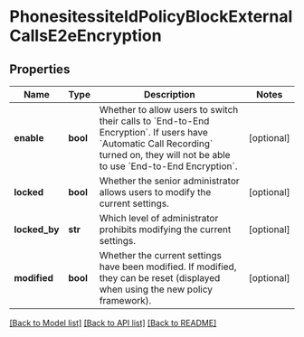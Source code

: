 # PhonesitessiteIdPolicyBlockExternalCallsE2eEncryption

## Properties
Name | Type | Description | Notes
------------ | ------------- | ------------- | -------------
**enable** | **bool** | Whether to allow users to switch their calls to &#x60;End-to-End Encryption&#x60;. If users have &#x60;Automatic Call Recording&#x60; turned on, they will not be able to use &#x60;End-to-End Encryption&#x60;. | [optional] 
**locked** | **bool** | Whether the senior administrator allows users to modify the current settings. | [optional] 
**locked_by** | **str** | Which level of administrator prohibits modifying the current settings. | [optional] 
**modified** | **bool** | Whether the current settings have been modified. If modified, they can be reset (displayed when using the new policy framework). | [optional] 

[[Back to Model list]](../README.md#documentation-for-models) [[Back to API list]](../README.md#documentation-for-api-endpoints) [[Back to README]](../README.md)

